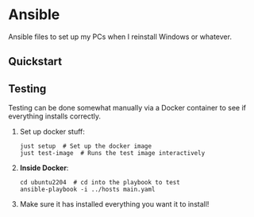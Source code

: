 # Ansible

Ansible files to set up my PCs when I reinstall Windows or whatever.

## Quickstart

## Testing

Testing can be done somewhat manually via a Docker container to see if everything installs correctly.

1. Set up docker stuff:

    ```shell
    just setup  # Set up the docker image
    just test-image  # Runs the test image interactively
    ```

2. **Inside Docker**:

    ```shell
    cd ubuntu2204  # cd into the playbook to test
    ansible-playbook -i ../hosts main.yaml
    ```

3. Make sure it has installed everything you want it to install!
